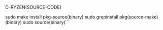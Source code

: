 C-RYZEN(SOURCE-CODE)


sudo make install pkg-source(binary)
sudo grepinstall pkg(source-make)(binary)
sudo source(binary)```
